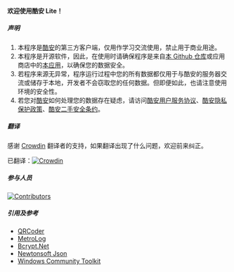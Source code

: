 #### 欢迎使用酷安 Lite！

##### 声明
1. 本程序是[酷安](https://coolapk.com)的第三方客户端，仅用作学习交流使用，禁止用于商业用途。
2. 本程序是开源软件，因此，在使用时请确保程序是来自[本 Github 仓库](https://github.com/Coolapk-UWP/Coolapk-Lite)或应用商店中的[本应用](https://www.microsoft.com/store/apps/9NB8J1BH0D7T)，以确保您的数据安全。
3. 若程序来源无异常，程序运行过程中您的所有数据都仅用于与酷安的服务器交流或储存于本地，开发者不会窃取您的任何数据。但即便如此，也请注意使用环境的安全性。
4. 若您对[酷安](https://coolapk.com)如何处理您的数据存在疑虑，请访问[酷安用户服务协议](https://m.coolapk.com/mp/user/agreement)、[酷安隐私保护政策](https://m.coolapk.com/mp/user/privacy)、[酷安二手安全条约](https://m.coolapk.com/mp/user/ershouAgreement)。

##### 翻译
感谢 [Crowdin](https://crowdin.com/project/CoolapkLite "Crowdin") 翻译者的支持，如果翻译出现了什么问题，欢迎前来纠正。

已翻译：[![Crowdin](https://badges.crowdin.net/CoolapkLite/localized.svg)](https://crowdin.com/project/CoolapkLite "Crowdin")

##### 参与人员
[![Contributors](https://contrib.rocks/image?repo=Coolapk-UWP/Coolapk-Lite)](https://github.com/Coolapk-UWP/Coolapk-Lite/graphs/contributors "Contributors")

##### 引用及参考
- [QRCoder](https://github.com/codebude/QRCoder "QRCoder")
- [MetroLog](https://github.com/novotnyllc/MetroLog "MetroLog")
- [Bcrypt.Net](https://github.com/BcryptNet/bcrypt.net "Bcrypt.Net")
- [Newtonsoft Json](https://www.newtonsoft.com/json "Newtonsoft Json")
- [Windows Community Toolkit](https://github.com/CommunityToolkit/WindowsCommunityToolkit "Windows Community Toolkit")